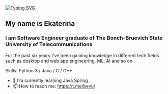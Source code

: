 [![Typing SVG](https://readme-typing-svg.demolab.com?font=Quicksand&size=25&pause=1000&color=A139D7&center=true&width=435&height=39&lines=Hello+World%2C+)](https://git.io/typing-svg)
## My name is Ekaterina 
### I am Software Engineer graduate of The Bonch-Bruevich State University of Telecommunications
For the past six years I've been gaining knowledge in different tech fields such as desktop and web app engineering, ML, AI and so on

Skills: Python 3 / Java / C / C++ 

- 🌱 I’m currently learning Java Spring 
- 📫 How to reach me: https://t.me/bevul 




